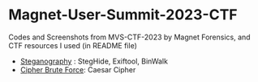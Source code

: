 # Magnet-User-Summit-2023-CTF
Codes and Screenshots from MVS-CTF-2023 by Magnet Forensics, and CTF resources I used (in README file)

- [Steganography](https://aperisolve.fr/) : StegHide, Exiftool, BinWalk
- [Cipher Brute Force](https://www.dcode.fr/caesar-cipher): Caesar Cipher
